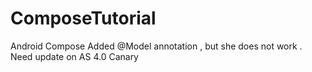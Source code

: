 # ComposeTutorial
Android Compose 
Added @Model annotation , but she does not work . Need update on AS 4.0 Canary

